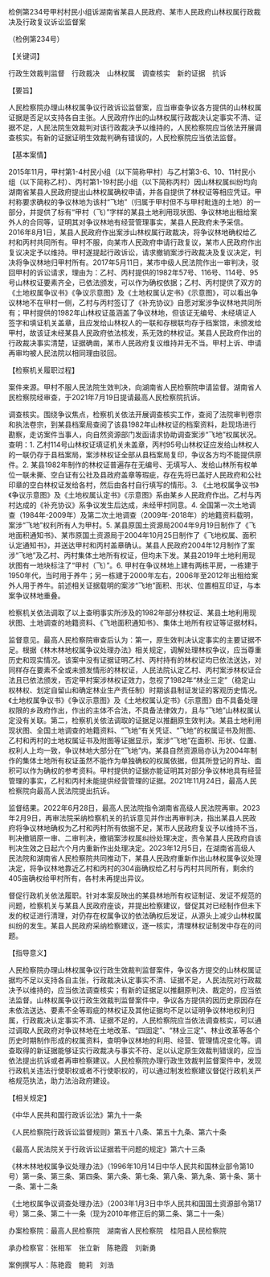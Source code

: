 检例第234号甲村村民小组诉湖南省某县人民政府、某市人民政府山林权属行政裁决及行政复议诉讼监督案

（检例第234号）

【关键词】

行政生效裁判监督  行政裁决  山林权属  调查核实  新的证据  抗诉

【要旨】

人民检察院办理山林权属争议行政诉讼监督案，应当审查争议各方提供的山林权属证据是否足以支持各自主张。人民政府作出的山林权属行政裁决认定事实不清、证据不足，人民法院生效裁判对该行政裁决予以维持的，人民检察院应当依法开展调查核实。有新的证据证明生效裁判确有错误的，人民检察院应当依法监督。

【基本案情】

2015年11月，甲村第1-4村民小组（以下简称甲村）与乙村第3-6、10、11村民小组（以下简称乙村）、丙村第1-19村民小组（以下简称丙村）因山林权属纠纷均向湖南省某县人民政府提出山林权属确权申请，并各自提供了林权证等相应凭证。甲村称要求确权的争议林地为该村“飞地”（归属于甲村但不与甲村毗连的土地）的一部分，并提供了标有“甲村（飞）”字样的某县土地利用现状图、争议林地出租给案外人的合同等，证明其对争议林地有经营管理事实，某县人民政府未予采信。2016年8月1日，某县人民政府作出案涉山林权属行政裁决，将争议林地确权给乙村和丙村共同所有。甲村不服，向某市人民政府申请行政复议，某市人民政府作出复议决定予以维持。甲村遂提起行政诉讼，请求撤销案涉行政裁决及复议决定，判决将争议林地归甲村所有。2017年5月11日，某市中级人民法院作出一审判决，驳回甲村的诉讼请求，理由为：乙村、丙村提供的1982年57号、116号、114号、95号山林权证要素齐全，已依法颁发，可以作为确权依据；乙村、丙村提供了双方的《土地权属争议书》《争议示意图》及《土地权属认定书》《示意图》，可以看出争议林地不在甲村一侧，乙村与丙村签订了《补充协议》自愿对案涉争议林地共同所有；甲村提供的1982年山林权证虽涵盖了争议林地，但该证无编号、未经填证人签字和填证机关盖章，且应发给山林权人的一联和存根联均存于档案馆，未颁发给甲村，故该证未经某县人民政府依法核发，系无效的林权证。某县人民政府作出的行政裁决事实清楚，证据确凿，某市人民政府复议维持并无不当。甲村上诉、申请再审均被人民法院以相同理由驳回。

【检察机关履职过程】

案件来源。甲村不服人民法院生效判决，向湖南省人民检察院申请监督。湖南省人民检察院经审查，于2021年7月19日提请最高人民检察院抗诉。

调查核实。围绕争议焦点，检察机关依法开展调查核实工作，查阅了法院审判卷宗和执法卷宗，到某县档案局查阅了该县1982年山林权证的档案资料，赴现场进行勘察，走访案件当事人，向自然资源部门发函请求协助调查案涉“飞地”权属状况。查明：1. 乙村114号山林权证填证机关未盖章，丙村95号山林权证应发给山林权人的一联仍存于县档案局，案涉林权证全部从县档案局复印，争议各方均不能提供原件。2. 某县1982年制作的林权证普遍存在无编号、无填写人、发给山林所有权单位一联未撕、空白证有公社及县政府盖章等瑕疵，存在先将已盖好人民政府和公社印章的空白林权证发给各村，然后由各村自行填写的情形。3. 《土地权属争议书》《争议示意图》及《土地权属认定书》《示意图》系由某乡人民政府作出。乙村与丙村达成的《补充协议》系争议发生后达成，未经甲村同意。4. 全国第一次土地调查（1984年-2009年）及第二次土地调查（2009年-2018年）的地籍资料载明，案涉“飞地”权利所有人为甲村。5. 某县原国土资源局2004年9月19日制作了《飞地面积通知书》、某市原国土资源局于2004年10月25日制作了《飞地权属、面积认定通知书》，并送达甲村和丙村盖章确认。某县人民政府2004年12月制作了案涉“飞地”及乙村、丙村集体土地所有权证，但均未下发。某县2019年土地利用现状图有一地块标注了“甲村（飞）”。6. 甲村在争议林地上建有两栋平房，一栋建于1950年代，当时用于养牛；另一栋建于2000年左右，2006年至2012年出租给案外人用于养牛。前述相关证据载明的案涉“飞地”面积、形状、位置相互印证，与本案争议林地重叠。

检察机关依法调取了以上查明事实所涉及的1982年部分林权证、某县土地利用现状图、土地调查的地籍资料、《飞地面积通知书》、集体土地所有权证等证据材料。

监督意见。最高人民检察院审查后认为：第一，原生效判决认定事实的主要证据不足。根据《林木林地权属争议处理办法》相关规定，调解处理林权争议，应当尊重历史和现实情况。该案中没有证据证明乙村、丙村持有的林权证均已依法送达，对同样存在要素不全或未颁发情形的林权证，人民法院认定乙村、丙村案涉林权证合法且已依法颁发，否定甲村案涉林权证效力，忽视了1982年“林业三定”（稳定山权林权、划定自留山和确定林业生产责任制）时期该县制证发证的客观历史情况。《土地权属争议书》《争议示意图》及《土地权属认定书》《示意图》由不具备处理权限的乡政府作出，作出的主体不合法，不具备法律效力，且与“飞地”山林权属认定没有关联。第二，检察机关依法调取的证据足以推翻原生效判决。某县土地利用现状图、全国土地调查的地籍资料、“飞地”有关凭证、“飞地”的权属证书及附图、乙村和丙村的土地权属证书及附图等证据显示，案涉“飞地”在面积、形状、位置、权利人上均一致，争议林地大部分在“飞地”内。某县自然资源局亦认为2004年制作的集体土地所有权证虽然不能作为单独确权的权属依据，但其所登记的界址、面积可以作为确权的参考资料。甲村提供的证据亦能证明其对部分争议林地具有经营管理的事实，乙村和丙村未能提供经营管理的证据。2021年11月24日，最高人民检察院向最高人民法院提出抗诉。

监督结果。2022年6月28日，最高人民法院指令湖南省高级人民法院再审。2023年2月9日，再审法院采纳检察机关的抗诉意见并作出再审判决，指出某县人民政府将争议林地确权为乙村和丙村所有依据不足，某市人民政府复议予以维持不当，判决撤销原一审、二审判决，撤销案涉权属纠纷处理决定，责令某县人民政府自该判决生效之日起六个月内重新作出处理决定。2023年12月5日，在湖南省高级人民法院和湖南省人民检察院共同推动下，某县人民政府重新作出山林权属争议处理决定，将争议林地靠近乙村和丙村的304亩确权给乙村与丙村共同所有，剩余约405亩确权给甲村所有，各村未再提出异议。

督促行政机关依法履职。针对本案反映出的某县林地所有权证制证、发证不规范的问题，检察机关与某县人民政府座谈，并提出检察建议，督促其对已经制作但未下发的权证进行清理，对仍存在权属争议的依法确权后发证，从源头上减少山林权属纠纷的发生。某县人民政府采纳检察建议，逐一核实，清理林权证制发中存在的问题。

【指导意义】

人民检察院办理山林权属争议行政生效裁判监督案件，争议各方提交的山林权属证据均不足以支持各自主张，行政裁决认定事实不清、证据不足，人民法院对行政裁决予以维持的，应当依法调查核实；有新的证据足以推翻原判决、裁定的，应当依法监督。山林权属争议行政生效裁判监督案件中，争议各方提供的因历史原因存在未依法送达、要素不全等瑕疵的林权证及其他证据均不足以证明争议林地权利归属，行政裁决认定事实不清、证据不足的，人民检察院应当依法调查核实，可以通过调取人民政府对争议林地在土地改革、“四固定”、“林业三定”、林业改革等各个历史时期制作形成的权属资料，查明争议林地的利用、经营、管理情况变化等。调查取得的新证据能够证实行政裁决与事实不符、足以认定原生效裁判错误的，应当依法提出抗诉或者再审检察建议。人民检察院办理行政生效裁判监督案件中，发现行政机关违法行使职权或者不行使职权的，可以通过制发检察建议督促行政机关严格规范执法，助力法治政府建设。

【相关规定】

《中华人民共和国行政诉讼法》第九十一条

《人民检察院行政诉讼监督规则》第五十八条、第五十九条、第六十条

《最高人民法院关于行政诉讼证据若干问题的规定》第六十三条

《林木林地权属争议处理办法》（1996年10月14日中华人民共和国林业部令第10号）第一条、第三条、第四条、第六条、第七条、第八条、第九条、第十条、第十一条、第十二条

《土地权属争议调查处理办法》（2003年1月3日中华人民共和国国土资源部令第17号）第二条、第二十一条（现为2010年修正后的第二条、第二十一条）

办案检察院：最高人民检察院  湖南省人民检察院  桂阳县人民检察院

承办检察官：张相军  张立新  陈艳霞  刘新勇

案例撰写人：陈艳霞  鲍莉  刘浩